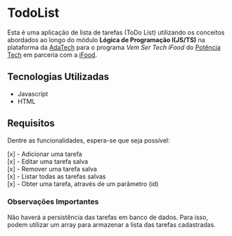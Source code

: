 # TodoList
Esta é uma aplicação de lista de tarefas (ToDo List) utilizando os conceitos abordados ao longo do módulo **Lógica de Programação I(JS/TS)** na plataforma da [AdaTech]() para o programa _Vem Ser Tech iFood_ do [Potência Tech]() em parceria com a [iFood]().

## Tecnologias Utilizadas

- Javascript
- HTML

## Requisitos
Dentre as funcionalidades, espera-se que seja possível:

[x] - Adicionar uma tarefa <br>
[x] - Editar uma tarefa salva <br>
[x] - Remover uma tarefa salva <br>
[x] - Listar todas as tarefas salvas <br>
[x] - Obter uma tarefa, através de um parâmetro (id) <br>

### Observações Importantes
Não haverá a persistência das tarefas em banco de dados. Para isso, podem utilizar um array para armazenar a lista das tarefas cadastradas.